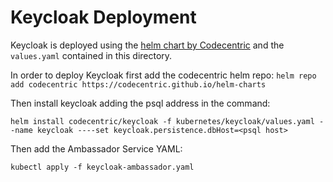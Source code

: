 # Keycloak Deployment

Keycloak is deployed using the [helm chart by Codecentric](https://github.com/codecentric/helm-charts/tree/master/charts/keycloak) and the `values.yaml` contained in this directory.

In order to deploy Keycloak first add the codecentric helm repo:
`helm repo add codecentric https://codecentric.github.io/helm-charts`

Then install keycloak adding the psql address in the command:

`helm install codecentric/keycloak -f kubernetes/keycloak/values.yaml --name keycloak ----set keycloak.persistence.dbHost=<psql host>`

Then add the Ambassador Service YAML:

`kubectl apply -f keycloak-ambassador.yaml`